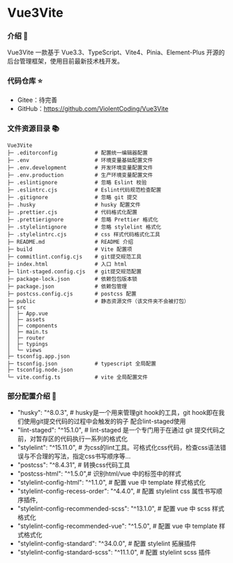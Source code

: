 # Vue3Vite

### 介绍 📖

Vue3Vite 一款基于 Vue3.3、TypeScript、Vite4、Pinia、Element-Plus 开源的后台管理框架，使用目前最新技术栈开发。

### 代码仓库 ⭐

-   Gitee：待完善
-   GitHub：https://github.com/ViolentCoding/Vue3Vite

### 文件资源目录 📚

```
Vue3Vite
├─ .editorconfig            # 配置统一编辑器配置
├─ .env                     # 环境变量基础配置文件
├─ .env.development         # 开发环境变量配置文件
├─ .env.production          # 生产环境变量配置文件
├─ .eslintignore            # 忽略 Eslint 校验
├─ .eslintrc.cjs            # Eslint代码规范检查配置
├─ .gitignore               # 忽略 git 提交
├─ .husky                   # husky 配置文件
├─ .prettier.cjs            # 代码格式化配置
├─ .prettierignore          # 忽略 Prettier 格式化
├─ .stylelintignore         # 忽略 stylelint 格式化
├─ .stylelintrc.cjs         # css 样式代码格式化工具
├─ README.md                # README 介绍
├─ build                    # Vite 配置项
├─ commitlint.config.cjs    # git提交规范工具
├─ index.html               # 入口 html
├─ lint-staged.config.cjs   # git提交规范配置
├─ package-lock.json        # 依赖包包版本锁
├─ package.json             # 依赖包管理
├─ postcss.config.cjs       # postcss 配置
├─ public                   # 静态资源文件（该文件夹不会被打包）
├─ src
│  ├─ App.vue
│  ├─ assets
│  ├─ components
│  ├─ main.ts
│  ├─ router
│  ├─ typings
│  └─ views
├─ tsconfig.app.json
├─ tsconfig.json            # typescript 全局配置
├─ tsconfig.node.json
└─ vite.config.ts           # vite 全局配置文件

```

### 部分配置介绍 🍵

-   "husky": "^8.0.3", # husky是一个用来管理git hook的工具，git hook即在我们使用git提交代码的过程中会触发的钩子 配合lint-staged使用
-   "lint-staged": "^15.1.0", # lint-staged 是一个专门用于在通过 git 提交代码之前，对暂存区的代码执行一系列的格式化
-   "stylelint": "^15.11.0", # 为css的lint工具。可格式化css代码，检查css语法错误与不合理的写法，指定css书写顺序等...
-   "postcss": "^8.4.31", # 转换css代码工具
-   "postcss-html": "^1.5.0",# 识别html/vue 中的<style></style>标签中的样式
-   "stylelint-config-html": "^1.1.0", # 配置 vue 中 template 样式格式化
-   "stylelint-config-recess-order": "^4.4.0", # 配置 stylelint css 属性书写顺序插件,
-   "stylelint-config-recommended-scss": "^13.1.0", # 配置 vue 中 scss 样式格式化
-   "stylelint-config-recommended-vue": "^1.5.0", # 配置 vue 中 template 样式格式化
-   "stylelint-config-standard": "^34.0.0", # 配置 stylelint 拓展插件
-   "stylelint-config-standard-scss": "^11.1.0", # 配置 stylelint scss 插件
